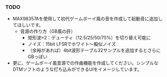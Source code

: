 ### TODO

- MAX98357Aを使用して初代ゲームボーイ風の音を作成して起動音に追加してほしいです。
  - 音源の作り方（GB風の肝）
    - 矩形波×2：デューティ（12.5/25/50/75%）を切り替え可能に
    - ノイズ：15bit LFSRでホワイト〜擬似ノイズ
    - （余裕があれば）4bit波形テーブル32サンプルを追加するとさらにGBっぽい
- 更に、ゲームボーイ風音源での作曲機能を作成してください。シンプルなDTMソフトのような打ち込みができるUIをイメージしています。

